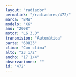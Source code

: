 ```yaml
---
layout: "radiador"
permalink: "/radiadores/472/"
marca: "BMW"
modelo: "X6"
ano: "2008"
motor: "L6 3.0"
transmision: "Automática"
parte: "60823"
clima: "Con clima"
alto: "23 1/2"
ancho: "17 1/4"
observaciones: ""
id: "472"
---
```


